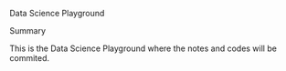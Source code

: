 Data Science Playground

Summary

This is the Data Science Playground where the notes and codes will be commited.